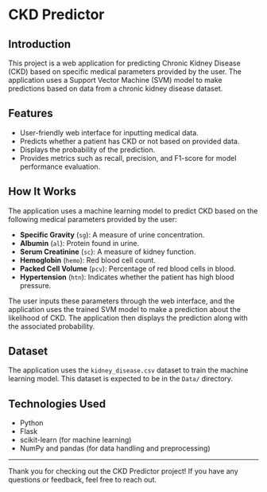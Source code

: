 # CKD Predictor

## Introduction

This project is a web application for predicting Chronic Kidney Disease (CKD) based on specific medical parameters provided by the user. The application uses a Support Vector Machine (SVM) model to make predictions based on data from a chronic kidney disease dataset.

## Features

- User-friendly web interface for inputting medical data.
- Predicts whether a patient has CKD or not based on provided data.
- Displays the probability of the prediction.
- Provides metrics such as recall, precision, and F1-score for model performance evaluation.

## How It Works

The application uses a machine learning model to predict CKD based on the following medical parameters provided by the user:

- **Specific Gravity** (`sg`): A measure of urine concentration.
- **Albumin** (`al`): Protein found in urine.
- **Serum Creatinine** (`sc`): A measure of kidney function.
- **Hemoglobin** (`hemo`): Red blood cell count.
- **Packed Cell Volume** (`pcv`): Percentage of red blood cells in blood.
- **Hypertension** (`htn`): Indicates whether the patient has high blood pressure.

The user inputs these parameters through the web interface, and the application uses the trained SVM model to make a prediction about the likelihood of CKD. The application then displays the prediction along with the associated probability.

## Dataset

The application uses the `kidney_disease.csv` dataset to train the machine learning model. This dataset is expected to be in the `Data/` directory.

## Technologies Used

- Python
- Flask
- scikit-learn (for machine learning)
- NumPy and pandas (for data handling and preprocessing)

---

Thank you for checking out the CKD Predictor project! If you have any questions or feedback, feel free to reach out.

